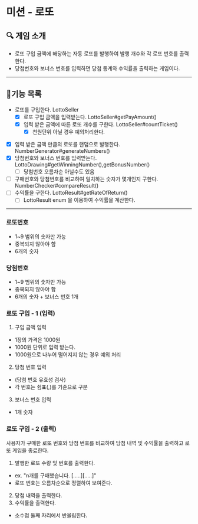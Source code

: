 # 미션 - 로또 

## 🔍 ️게임 소개
* 로또 구입 금액에 해당하는 자동 로또를 발행하여 발행 개수와 각 로또 번호를 출력한다. 
* 당첨번호와 보너스 번호를 입력하면 당첨 통계와 수익률을 출력하는 게임이다.
---
## 🧀기능 목록
- 로또를 구입한다. LottoSeller
  - [x] 로또 구입 금액을 입력받는다. LottoSeller#getPayAmount()
  - [x] 입력 받은 금액에 따른 로또 개수를 구한다. LottoSeller#countTicket()
    - [x] 천원단위 아닐 경우 예외처리한다.
- [x] 입력 받은 금액 만큼의 로또를 랜덤으로 발행한다. NumberGenerator#generateNumbers()
- [x] 당첨번호와 보너스 번호를 입력받는다. LottoDrawing#getWinningNumber(),getBonusNumber()
  - [ ] 당첨번호 오름차순 아닐수도 있음
- [ ] 구매번호와 당첨번호를 비교하여 일치하는 숫자가 몇개인지 구한다. NumberChecker#compareResult()
- [ ] 수익률을 구한다. LottoResult#getRateOfReturn()
  - [ ] LottoResult enum 을 이용하여 수익률을 계산한다. 
---
### 로또번호
- 1~9 범위의 숫자만 가능
- 중복되지 않아야 함
- 6개의 숫자

### 당첨번호
- 1~9 범위의 숫자만 가능
- 중복되지 않아야 함
- 6개의 숫자 + 보너스 번호 1개

### 로또 구입 - 1 (입력)
1. 구입 금액 입력
- 1장의 가격은 1000원
- 1000원 단위로 입력 받는다.
- 1000원으로 나누어 떨어지지 않는 경우 예외 처리
2. 당첨 번호 입력
- (당첨 번호 유효성 검사)
- 각 번호는 쉼표(,)를 기준으로 구분
3. 보너스 번호 입력
- 1개 숫자

### 로또 구입 - 2 (출력)
사용자가 구매한 로또 번호와 당첨 번호를 비교하여 당첨 내역 및 수익률을 출력하고 로또 게임을 종료한다.
1. 발행한 로또 수량 및 번호를 출력한다.
- ex. "n개를 구매했습니다. [.....][.....]"
- 로또 번호는 오름차순으로 정렬하여 보여준다.
2. 당첨 내역을 출력한다.
3. 수익률을 출력한다.
- 소수점 둘째 자리에서 반올림한다. 
